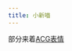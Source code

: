 ```yaml
---
title: 小新喵
---
```


<Sticker
  link="https://cf-img.yyyyt.top/docs/album/stickers/小新喵.json"
  prefix="https://cf-img.yyyyt.top/meme/小新喵"
/>

部分来着[ACG表情](https://www.acgbq.com)  

<script setup>
import Sticker from "@Sticker";
</script>